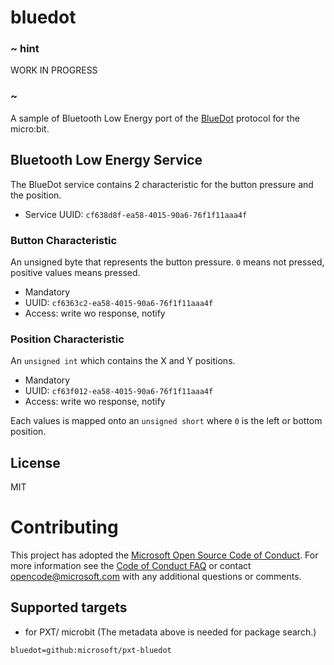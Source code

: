 # bluedot

### ~ hint

WORK IN PROGRESS

### ~

A sample of Bluetooth Low Energy port of the [BlueDot](https://github.com/martinohanlon/BlueDot/) protocol
for the micro:bit.

## Bluetooth Low Energy Service

The BlueDot service contains 2 characteristic for the button pressure and the position.

* Service UUID: ``cf638d8f-ea58-4015-90a6-76f1f11aaa4f``

### Button Characteristic

An unsigned byte that represents the button pressure. ``0`` means not pressed, positive values means pressed.

* Mandatory
* UUID: ``cf6363c2-ea58-4015-90a6-76f1f11aaa4f``
* Access: write wo response, notify

### Position Characteristic

An ``unsigned int`` which contains the X and Y positions.

* Mandatory
* UUID: ``cf63f012-ea58-4015-90a6-76f1f11aaa4f``
* Access: write wo response, notify

Each values is mapped onto an ``unsigned short`` where ``0`` is the left or bottom position.

## License

MIT

# Contributing
 
This project has adopted the [Microsoft Open Source Code of Conduct](https://opensource.microsoft.com/codeofconduct/). For more information see the [Code of Conduct FAQ](https://opensource.microsoft.com/codeofconduct/faq/) or contact [opencode@microsoft.com](mailto:opencode@microsoft.com) with any additional questions or comments.

## Supported targets

* for PXT/ microbit
(The metadata above is needed for package search.)

```package
bluedot=github:microsoft/pxt-bluedot
```
